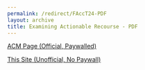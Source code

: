 ```yaml
---
permalink: /redirect/FAccT24-PDF
layout: archive
title: Examining Actionable Recourse - PDF
---
```



<a href="https://doi.org/10.1145/3630106.3658997">ACM Page (Official, Paywalled)</a>


<a href="/files/Examining-Actionable-Recourse-FAccT24.pdf">This Site (Unofficial, No Paywall)</a>
